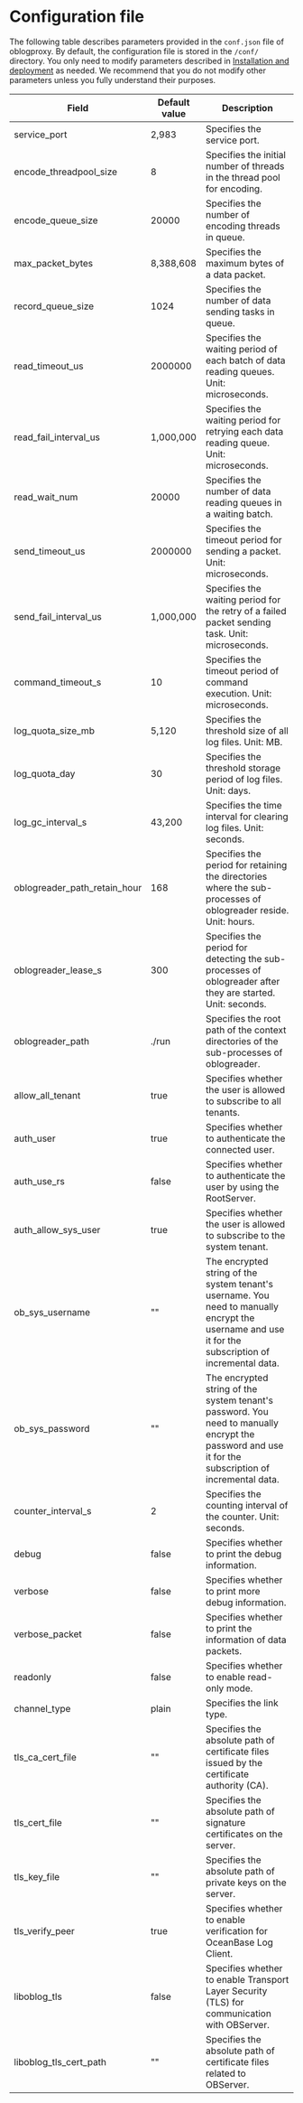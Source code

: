 Configuration file 
=======================================


The following table describes parameters provided in the `conf.json` file of oblogproxy. By default, the configuration file is stored in the `/conf/` directory. You only need to modify parameters described in [Installation and deployment](/en-US/9.ecological-tools/4.CDC/3.oblogproxy/1.installation-and-deployment-2/1.installation-and-deployment-1.md) as needed. We recommend that you do not modify other parameters unless you fully understand their purposes.


|            Field             | Default value |                                                                     Description                                                                      |
|------------------------------|---------------|------------------------------------------------------------------------------------------------------------------------------------------------------|
| service_port                 | 2,983         | Specifies the service port.                                                                                                                          |
| encode_threadpool_size       | 8             | Specifies the initial number of threads in the thread pool for encoding.                                                                             |
| encode_queue_size            | 20000         | Specifies the number of encoding threads in queue.                                                                                                   |
| max_packet_bytes             | 8,388,608     | Specifies the maximum bytes of a data packet.                                                                                                        |
| record_queue_size            | 1024          | Specifies the number of data sending tasks in queue.                                                                                                 |
| read_timeout_us              | 2000000       | Specifies the waiting period of each batch of data reading queues. Unit: microseconds.                                                               |
| read_fail_interval_us        | 1,000,000     | Specifies the waiting period for retrying each data reading queue. Unit: microseconds.                                                               |
| read_wait_num                | 20000         | Specifies the number of data reading queues in a waiting batch.                                                                                      |
| send_timeout_us              | 2000000       | Specifies the timeout period for sending a packet. Unit: microseconds.                                                                               |
| send_fail_interval_us        | 1,000,000     | Specifies the waiting period for the retry of a failed packet sending task. Unit: microseconds.                                                      |
| command_timeout_s            | 10            | Specifies the timeout period of command execution. Unit: microseconds.                                                                               |
| log_quota_size_mb            | 5,120         | Specifies the threshold size of all log files. Unit: MB.                                                                                             |
| log_quota_day                | 30            | Specifies the threshold storage period of log files. Unit: days.                                                                                     |
| log_gc_interval_s            | 43,200        | Specifies the time interval for clearing log files. Unit: seconds.                                                                                   |
| oblogreader_path_retain_hour | 168           | Specifies the period for retaining the directories where the sub-processes of oblogreader reside. Unit: hours.                                       |
| oblogreader_lease_s          | 300           | Specifies the period for detecting the sub-processes of oblogreader after they are started. Unit: seconds.                                           |
| oblogreader_path             | ./run         | Specifies the root path of the context directories of the sub-processes of oblogreader.                                                              |
| allow_all_tenant             | true          | Specifies whether the user is allowed to subscribe to all tenants.                                                                                   |
| auth_user                    | true          | Specifies whether to authenticate the connected user.                                                                                                |
| auth_use_rs                  | false         | Specifies whether to authenticate the user by using the RootServer.                                                                                  |
| auth_allow_sys_user          | true          | Specifies whether the user is allowed to subscribe to the system tenant.                                                                             |
| ob_sys_username              | ""            | The encrypted string of the system tenant's username. You need to manually encrypt the username and use it for the subscription of incremental data. |
| ob_sys_password              | ""            | The encrypted string of the system tenant's password. You need to manually encrypt the password and use it for the subscription of incremental data. |
| counter_interval_s           | 2             | Specifies the counting interval of the counter. Unit: seconds.                                                                                       |
| debug                        | false         | Specifies whether to print the debug information.                                                                                                    |
| verbose                      | false         | Specifies whether to print more debug information.                                                                                                   |
| verbose_packet               | false         | Specifies whether to print the information of data packets.                                                                                          |
| readonly                     | false         | Specifies whether to enable read-only mode.                                                                                                          |
| channel_type                 | plain         | Specifies the link type.                                                                                                                             |
| tls_ca_cert_file             | ""            | Specifies the absolute path of certificate files issued by the certificate authority (CA).                                                           |
| tls_cert_file                | ""            | Specifies the absolute path of signature certificates on the server.                                                                                 |
| tls_key_file                 | ""            | Specifies the absolute path of private keys on the server.                                                                                           |
| tls_verify_peer              | true          | Specifies whether to enable verification for OceanBase Log Client.                                                                                   |
| liboblog_tls                 | false         | Specifies whether to enable Transport Layer Security (TLS) for communication with OBServer.                                                          |
| liboblog_tls_cert_path       | ""            | Specifies the absolute path of certificate files related to OBServer.                                                                                |



